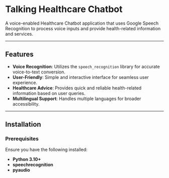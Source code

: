 # Talking Healthcare Chatbot

A voice-enabled Healthcare Chatbot application that uses Google Speech Recognition to process voice inputs and provide health-related information and services.

---

## Features

- **Voice Recognition**: Utilizes the `speech_recognition` library for accurate voice-to-text conversion.
- **User-Friendly**: Simple and interactive interface for seamless user experience.
- **Healthcare Advice**: Provides quick and reliable health-related information based on user queries.
- **Multilingual Support**: Handles multiple languages for broader accessibility.

---

## Installation

### Prerequisites

Ensure you have the following installed:
- **Python 3.10+**
- **speechrecognition**
- **pyaudio**
